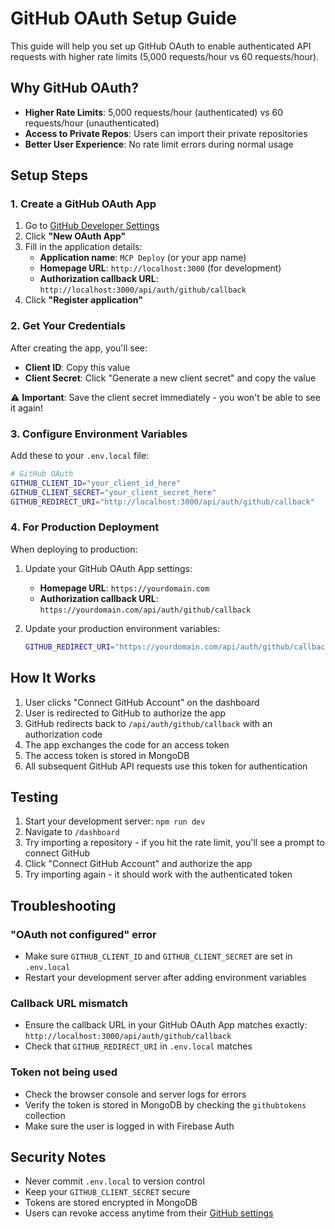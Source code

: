 # GitHub OAuth Setup Guide

This guide will help you set up GitHub OAuth to enable authenticated API requests with higher rate limits (5,000 requests/hour vs 60 requests/hour).

## Why GitHub OAuth?

- **Higher Rate Limits**: 5,000 requests/hour (authenticated) vs 60 requests/hour (unauthenticated)
- **Access to Private Repos**: Users can import their private repositories
- **Better User Experience**: No rate limit errors during normal usage

## Setup Steps

### 1. Create a GitHub OAuth App

1. Go to [GitHub Developer Settings](https://github.com/settings/developers)
2. Click **"New OAuth App"**
3. Fill in the application details:
   - **Application name**: `MCP Deploy` (or your app name)
   - **Homepage URL**: `http://localhost:3000` (for development)
   - **Authorization callback URL**: `http://localhost:3000/api/auth/github/callback`
4. Click **"Register application"**

### 2. Get Your Credentials

After creating the app, you'll see:
- **Client ID**: Copy this value
- **Client Secret**: Click "Generate a new client secret" and copy the value

⚠️ **Important**: Save the client secret immediately - you won't be able to see it again!

### 3. Configure Environment Variables

Add these to your `.env.local` file:

```bash
# GitHub OAuth
GITHUB_CLIENT_ID="your_client_id_here"
GITHUB_CLIENT_SECRET="your_client_secret_here"
GITHUB_REDIRECT_URI="http://localhost:3000/api/auth/github/callback"
```

### 4. For Production Deployment

When deploying to production:

1. Update your GitHub OAuth App settings:
   - **Homepage URL**: `https://yourdomain.com`
   - **Authorization callback URL**: `https://yourdomain.com/api/auth/github/callback`

2. Update your production environment variables:
   ```bash
   GITHUB_REDIRECT_URI="https://yourdomain.com/api/auth/github/callback"
   ```

## How It Works

1. User clicks "Connect GitHub Account" on the dashboard
2. User is redirected to GitHub to authorize the app
3. GitHub redirects back to `/api/auth/github/callback` with an authorization code
4. The app exchanges the code for an access token
5. The access token is stored in MongoDB
6. All subsequent GitHub API requests use this token for authentication

## Testing

1. Start your development server: `npm run dev`
2. Navigate to `/dashboard`
3. Try importing a repository - if you hit the rate limit, you'll see a prompt to connect GitHub
4. Click "Connect GitHub Account" and authorize the app
5. Try importing again - it should work with the authenticated token

## Troubleshooting

### "OAuth not configured" error
- Make sure `GITHUB_CLIENT_ID` and `GITHUB_CLIENT_SECRET` are set in `.env.local`
- Restart your development server after adding environment variables

### Callback URL mismatch
- Ensure the callback URL in your GitHub OAuth App matches exactly: `http://localhost:3000/api/auth/github/callback`
- Check that `GITHUB_REDIRECT_URI` in `.env.local` matches

### Token not being used
- Check the browser console and server logs for errors
- Verify the token is stored in MongoDB by checking the `githubtokens` collection
- Make sure the user is logged in with Firebase Auth

## Security Notes

- Never commit `.env.local` to version control
- Keep your `GITHUB_CLIENT_SECRET` secure
- Tokens are stored encrypted in MongoDB
- Users can revoke access anytime from their [GitHub settings](https://github.com/settings/applications)
